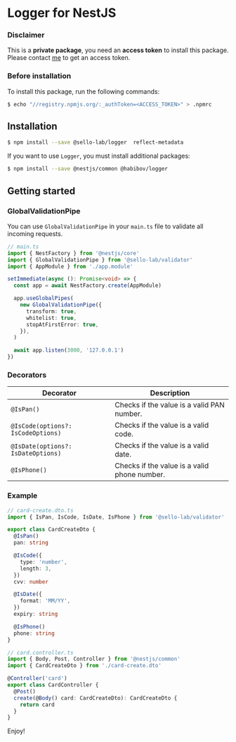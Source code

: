 # Logger for NestJS

### Disclaimer

This is a **private package**, you need an **access token** to install this package. Please contact
[me](https://t.me/iaxel) to get an access token.

### Before installation

To install this package, run the following commands:

```bash
$ echo "//registry.npmjs.org/:_authToken=<ACCESS_TOKEN>" > .npmrc
```

## Installation

```bash
$ npm install --save @sello-lab/logger  reflect-metadata
```

If you want to use `Logger`, you must install additional packages:

```bash
$ npm install --save @nestjs/common @habibov/logger
```

## Getting started

### GlobalValidationPipe

You can use `GlobalValidationPipe` in your `main.ts` file to validate all incoming requests.

```ts
// main.ts
import { NestFactory } from '@nestjs/core'
import { GlobalValidationPipe } from '@sello-lab/validator'
import { AppModule } from './app.module'

setImmediate(async (): Promise<void> => {
  const app = await NestFactory.create(AppModule)

  app.useGlobalPipes(
    new GlobalValidationPipe({
      transform: true,
      whitelist: true,
      stopAtFirstError: true,
    }),
  )

  await app.listen(3000, '127.0.0.1')
})
```

### Decorators

| Decorator                          | Description                                  |
| ---------------------------------- | -------------------------------------------- |
| `@IsPan()`                         | Checks if the value is a valid PAN number.   |
| `@IsCode(options?: IsCodeOptions)` | Checks if the value is a valid code.         |
| `@IsDate(options?: IsDateOptions)` | Checks if the value is a valid date.         |
| `@IsPhone()`                       | Checks if the value is a valid phone number. |

### Example

```ts
// card-create.dto.ts
import { IsPan, IsCode, IsDate, IsPhone } from '@sello-lab/validator'

export class CardCreateDto {
  @IsPan()
  pan: string

  @IsCode({
    type: 'number',
    length: 3,
  })
  cvv: number

  @IsDate({
    format: 'MM/YY',
  })
  expiry: string

  @IsPhone()
  phone: string
}
```

```ts
// card.controller.ts
import { Body, Post, Controller } from '@nestjs/common'
import { CardCreateDto } from './card-create.dto'

@Controller('card')
export class CardController {
  @Post()
  create(@Body() card: CardCreateDto): CardCreateDto {
    return card
  }
}
```

Enjoy!
